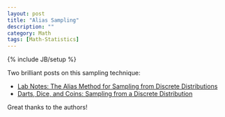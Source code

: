 ```yaml
---
layout: post
title: "Alias Sampling"
description: ""
category: Math
tags: [Math-Statistics]
---
```

{% include JB/setup %}

Two brilliant posts on this sampling technique:

- [Lab Notes: The Alias Method for Sampling from Discrete Distributions](https://pandasthumb.org/archives/2012/08/lab-notes-the-a.html)
- [Darts, Dice, and Coins: Sampling from a Discrete Distribution](http://www.keithschwarz.com/darts-dice-coins/)

Great thanks to the authors!